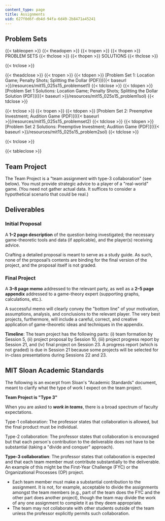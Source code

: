 ```yaml
---
content_type: page
title: Assignments
uid: 627f0d6f-db4d-94fa-6d49-2b8471a45241
---
```


Problem Sets
------------

{{< tableopen >}}
{{< theadopen >}}
{{< tropen >}}
{{< thopen >}}
PROBLEM SETS
{{< thclose >}}
{{< thopen >}}
SOLUTIONS
{{< thclose >}}

{{< trclose >}}

{{< theadclose >}}
{{< tropen >}}
{{< tdopen >}}
[Problem Set 1: Location Game; Penalty Shots; Splitting the Dollar (PDF)]({{< baseurl >}}/resources/mit15_025s15_problemset1)
{{< tdclose >}}
{{< tdopen >}}
[Problem Set 1 Solutions: Location Game; Penalty Shots; Splitting the Dollar Solution (PDF)]({{< baseurl >}}/resources/mit15_025s15_problem1sol)
{{< tdclose >}}

{{< trclose >}}
{{< tropen >}}
{{< tdopen >}}
[Problem Set 2: Preemptive Investment; Audition Game (PDF)]({{< baseurl >}}/resources/mit15_025s15_problemset2)
{{< tdclose >}}
{{< tdopen >}}
[Problem Set 2 Solutions: Preemptive Investment; Audition Game (PDF)]({{< baseurl >}}/resources/mit15_025s15_problem2sol)
{{< tdclose >}}

{{< trclose >}}

{{< tableclose >}}

Team Project
------------

The Team Project is a "team assignment with type-3 collaboration" (see below). You must provide strategic advice to a player of a "real-world" game. (You need not gather actual data. It suffices to consider a hypothetical scenario that could be real.)

Deliverables
------------

### Initial Proposal

A **1–2 page description** of the question being investigated; the necessary game-theoretic tools and data (if applicable), and the player(s) receiving advice.

Crafting a detailed proposal is meant to serve as a study guide. As such, none of the proposal’s contents are binding for the final version of the project, and the proposal itself is not graded.

### Final Project

A **3–8 page memo** addressed to the relevant party, as well as a **2–5 page appendix** addressed to a game-theory expert (supporting graphs, calculations, etc.).

A successful memo will clearly convey the "bottom line" of your motivation, assumptions, analysis, and conclusions to the relevant player. The very best projects, furthermore, will include a careful, correct, and creative application of game-theoretic ideas and techniques in the appendix.

**Timeline**: The team project has the following parts: (i) team formation by Session 5, (ii) project proposal by Session 10, (iii) project progress report by Session 21, and (iv) final project on Session 23. A progress report (which is not graded) is due in Session 21 because some projects will be selected for in-class presentations during Sessions 22 and 23.

MIT Sloan Academic Standards
----------------------------

The following is an excerpt from Sloan's "Academic Standards" document, meant to clarify what the type of work I expect on the team project.

**Team Project is "Type 3"**

When you are asked to _**work in teams**_, there is a broad spectrum of faculty expectations.

Type-1 collaboration: The professor states that collaboration is allowed, but the final product must be individual.

Type-2 collaboration: The professor states that collaboration is encouraged but that each person's contribution to the deliverable does not have to be substantial (taking a "divide and conquer" approach).

**Type-3 collaboration**: The professor states that collaboration is expected and that each team member must contribute substantially to the deliverable. An example of this might be the First-Year Challenge (FYC) or the Organizational Processes (OP) project.

*   Each team member must make a substantial contribution to the assignment. It is not, for example, acceptable to divide the assignments amongst the team members (e.g., part of the team does the FYC and the other part does another project), though the team may divide the work of any one assignment to complete it as they deem appropriate.
*   The team may not collaborate with other students outside of the team unless the professor explicitly permits such collaboration.